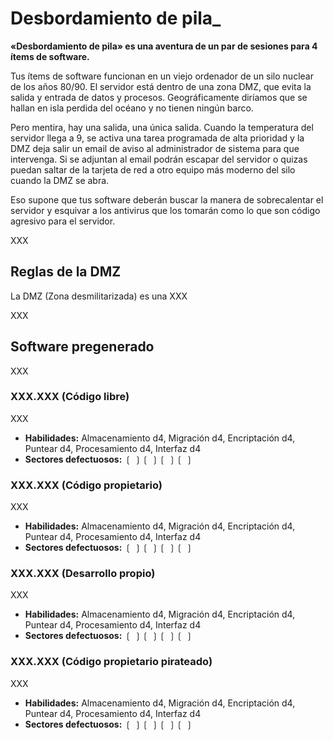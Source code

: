 # Desbordamiento de pila_

**«Desbordamiento de pila» es una aventura de un par de sesiones para 4 ítems de software.**

Tus ítems de software funcionan en un viejo ordenador de un silo nuclear de los años 80/90. El servidor está dentro de una zona DMZ, que evita la salida y entrada de datos y procesos. Geográficamente diríamos que se hallan en isla perdida del océano y no tienen ningún barco.

Pero mentira, hay una salida, una única salida. Cuando la temperatura del servidor llega a 9, se activa una tarea programada de alta prioridad y la DMZ deja salir un email de aviso al administrador de sistema para que intervenga. Si se adjuntan al email podrán escapar del servidor o quizas puedan saltar de la tarjeta de red a otro equipo más moderno del silo cuando la DMZ se abra.

Eso supone que tus software deberán buscar la manera de sobrecalentar el servidor y esquivar a los antivirus que los tomarán como lo que son código agresivo para el servidor.

XXX

## Reglas de la DMZ

La DMZ (Zona desmilitarizada) es una XXX

XXX

## Software pregenerado

XXX

### XXX.XXX (Código libre)

XXX

* **Habilidades:** Almacenamiento d4, Migración d4, Encriptación d4, Puntear d4, Procesamiento d4, Interfaz d4
* **Sectores defectuosos:** ❲ ❳❲ ❳❲ ❳❲ ❳

### XXX.XXX (Código propietario)

XXX

* **Habilidades:** Almacenamiento d4, Migración d4, Encriptación d4, Puntear d4, Procesamiento d4, Interfaz d4
* **Sectores defectuosos:** ❲ ❳❲ ❳❲ ❳❲ ❳

### XXX.XXX (Desarrollo propio)

XXX

* **Habilidades:** Almacenamiento d4, Migración d4, Encriptación d4, Puntear d4, Procesamiento d4, Interfaz d4
* **Sectores defectuosos:** ❲ ❳❲ ❳❲ ❳❲ ❳

### XXX.XXX (Código propietario pirateado)

XXX

* **Habilidades:** Almacenamiento d4, Migración d4, Encriptación d4, Puntear d4, Procesamiento d4, Interfaz d4
* **Sectores defectuosos:** ❲ ❳❲ ❳❲ ❳❲ ❳